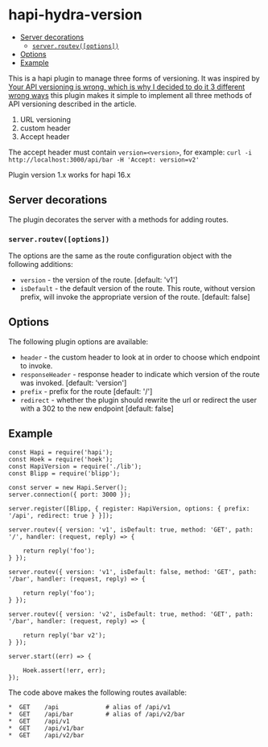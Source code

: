 # hapi-hydra-version

* [Server decorations](#server-decorations)
    * [`server.routev([options])`](#serverroutevoptions)
* [Options](#options)
* [Example](#example)



This is a hapi plugin to manage three forms of versioning. It was inspired by
[Your API versioning is wrong, which is why I decided to do it 3 different
wrong ways] this plugin makes it simple to implement all three methods of API
versioning described in the article.

1.  URL versioning
1.  custom header
1.  Accept header

The accept header must contain `version=<version>`, for example:
`curl -i http://localhost:3000/api/bar -H 'Accept: version=v2'`

Plugin version 1.x works for hapi 16.x

## Server decorations

The plugin decorates the server with a methods for adding routes.

### `server.routev([options])`

The options are the same as the route configuration object with the following
additions:

- `version` - the version of the route. [default: 'v1']
- `isDefault` - the default version of the route. This route, without version
  prefix, will invoke the appropriate version of the route. [default: false]

## Options

The following plugin options are available:

- `header` - the custom header to look at in order to choose which endpoint to
  invoke.
- `responseHeader` - response header to indicate which version of the route
  was invoked. [default: 'version']
- `prefix` - prefix for the route [default: '/']
- `redirect` - whether the plugin should rewrite the url or redirect the user
  with a 302 to the new endpoint [default: false]

## Example

```
const Hapi = require('hapi');
const Hoek = require('hoek');
const HapiVersion = require('./lib');
const Blipp = require('blipp');

const server = new Hapi.Server();
server.connection({ port: 3000 });

server.register([Blipp, { register: HapiVersion, options: { prefix: '/api', redirect: true } }]);

server.routev({ version: 'v1', isDefault: true, method: 'GET', path: '/', handler: (request, reply) => {

    return reply('foo');
} });

server.routev({ version: 'v1', isDefault: false, method: 'GET', path: '/bar', handler: (request, reply) => {

    return reply('foo');
} });

server.routev({ version: 'v2', isDefault: true, method: 'GET', path: '/bar', handler: (request, reply) => {

    return reply('bar v2');
} });

server.start((err) => {

    Hoek.assert(!err, err);
});
```


The code above makes the following routes available:

```
*  GET    /api             # alias of /api/v1
*  GET    /api/bar         # alias of /api/v2/bar
*  GET    /api/v1
*  GET    /api/v1/bar
*  GET    /api/v2/bar
```

[Your API versioning is wrong, which is why I decided to do it 3 different wrong ways]: https://www.troyhunt.com/your-api-versioning-is-wrong-which-is/
